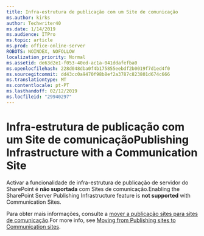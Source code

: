 ```yaml
---
title: Infra-estrutura de publicação com um Site de comunicação
ms.author: kirks
author: Techwriter40
ms.date: 1/14/2019
ms.audience: ITPro
ms.topic: article
ms.prod: office-online-server
ROBOTS: NOINDEX, NOFOLLOW
localization_priority: Normal
ms.assetid: de63d2e1-f053-40ed-ac1a-041ddafefba0
ms.openlocfilehash: 228d048dba0f4b175855eebdf2b0019f7d1ed4f0
ms.sourcegitcommit: dd43cc0a9470f98b8ef2a3787c823801d674c666
ms.translationtype: MT
ms.contentlocale: pt-PT
ms.lasthandoff: 02/12/2019
ms.locfileid: "29940297"
---
```

# <a name="publishing-infrastructure-with-a-communication-site"></a><span data-ttu-id="cde20-102">Infra-estrutura de publicação com um Site de comunicação</span><span class="sxs-lookup"><span data-stu-id="cde20-102">Publishing Infrastructure with a Communication Site</span></span>


<span data-ttu-id="cde20-103">Activar a funcionalidade de infra-estrutura de publicação de servidor do SharePoint é **não suportada** com Sites de comunicação.</span><span class="sxs-lookup"><span data-stu-id="cde20-103">Enabling the SharePoint Server Publishing Infrastructure feature is **not supported** with Communication Sites.</span></span> 
  
<span data-ttu-id="cde20-104">Para obter mais informações, consulte a [mover a publicação sites para sites de comunicação](https://docs.microsoft.com/sharepoint/publishing-sites-classic-to-modern-experience).</span><span class="sxs-lookup"><span data-stu-id="cde20-104">For more info, see [Moving from Publishing sites to Communication sites](https://docs.microsoft.com/sharepoint/publishing-sites-classic-to-modern-experience).</span></span> 
  

